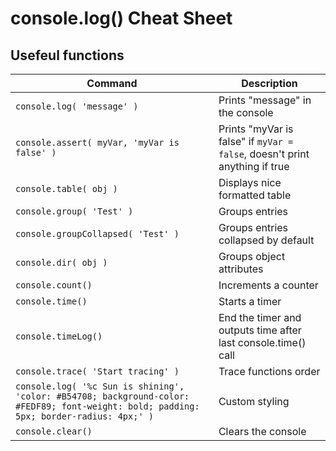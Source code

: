 # console.log() Cheat Sheet


## Usefeul functions

| Command | Description |
| --- | --- |
| `console.log( 'message' )` | Prints "message" in the console |
| `console.assert( myVar, 'myVar is false' )` | Prints "myVar is false" if `myVar = false`, doesn't print anything if true |
| `console.table( obj )` | Displays nice formatted table |
| `console.group( 'Test' )` | Groups entries |
| `console.groupCollapsed( 'Test' )` | Groups entries collapsed by default |
| `console.dir( obj )` | Groups object attributes |
| `console.count()` | Increments a counter |
| `console.time()` | Starts a timer |
| `console.timeLog()` | End the timer and outputs time after last console.time() call |
| `console.trace( 'Start tracing' )` | Trace functions order |
| `console.log( '%c Sun is shining', 'color: #B54708; background-color: #FEDF89; font-weight: bold; padding: 5px; border-radius: 4px;' )` | Custom styling |
| `console.clear()` | Clears the console |
